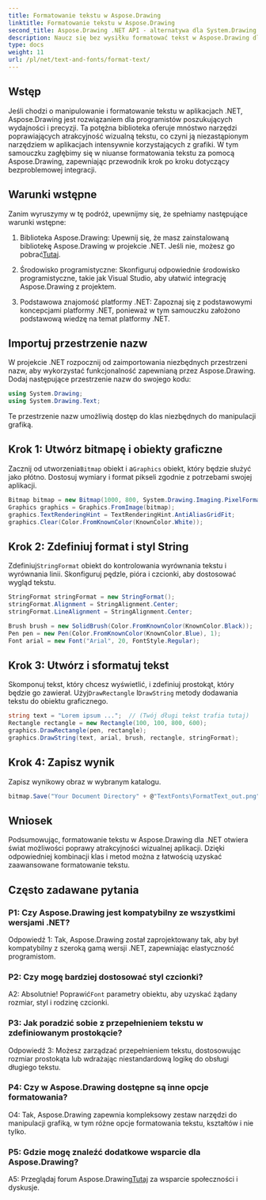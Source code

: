 ```yaml
---
title: Formatowanie tekstu w Aspose.Drawing
linktitle: Formatowanie tekstu w Aspose.Drawing
second_title: Aspose.Drawing .NET API - alternatywa dla System.Drawing.Common
description: Naucz się bez wysiłku formatować tekst w Aspose.Drawing dla .NET. Przewodnik krok po kroku z przykładami.
type: docs
weight: 11
url: /pl/net/text-and-fonts/format-text/
---
```

## Wstęp

Jeśli chodzi o manipulowanie i formatowanie tekstu w aplikacjach .NET, Aspose.Drawing jest rozwiązaniem dla programistów poszukujących wydajności i precyzji. Ta potężna biblioteka oferuje mnóstwo narzędzi poprawiających atrakcyjność wizualną tekstu, co czyni ją niezastąpionym narzędziem w aplikacjach intensywnie korzystających z grafiki. W tym samouczku zagłębimy się w niuanse formatowania tekstu za pomocą Aspose.Drawing, zapewniając przewodnik krok po kroku dotyczący bezproblemowej integracji.

## Warunki wstępne

Zanim wyruszymy w tę podróż, upewnijmy się, że spełniamy następujące warunki wstępne:

1.  Biblioteka Aspose.Drawing: Upewnij się, że masz zainstalowaną bibliotekę Aspose.Drawing w projekcie .NET. Jeśli nie, możesz go pobrać[Tutaj](https://releases.aspose.com/drawing/net/).

2. Środowisko programistyczne: Skonfiguruj odpowiednie środowisko programistyczne, takie jak Visual Studio, aby ułatwić integrację Aspose.Drawing z projektem.

3. Podstawowa znajomość platformy .NET: Zapoznaj się z podstawowymi koncepcjami platformy .NET, ponieważ w tym samouczku założono podstawową wiedzę na temat platformy .NET.

## Importuj przestrzenie nazw

W projekcie .NET rozpocznij od zaimportowania niezbędnych przestrzeni nazw, aby wykorzystać funkcjonalność zapewnianą przez Aspose.Drawing. Dodaj następujące przestrzenie nazw do swojego kodu:

```csharp
using System.Drawing;
using System.Drawing.Text;
```

Te przestrzenie nazw umożliwią dostęp do klas niezbędnych do manipulacji grafiką.

## Krok 1: Utwórz bitmapę i obiekty graficzne

 Zacznij od utworzenia`Bitmap` obiekt i a`Graphics` obiekt, który będzie służyć jako płótno. Dostosuj wymiary i format pikseli zgodnie z potrzebami swojej aplikacji.

```csharp
Bitmap bitmap = new Bitmap(1000, 800, System.Drawing.Imaging.PixelFormat.Format32bppPArgb);
Graphics graphics = Graphics.FromImage(bitmap);
graphics.TextRenderingHint = TextRenderingHint.AntiAliasGridFit;
graphics.Clear(Color.FromKnownColor(KnownColor.White));
```

## Krok 2: Zdefiniuj format i styl String

 Zdefiniuj`StringFormat` obiekt do kontrolowania wyrównania tekstu i wyrównania linii. Skonfiguruj pędzle, pióra i czcionki, aby dostosować wygląd tekstu.

```csharp
StringFormat stringFormat = new StringFormat();
stringFormat.Alignment = StringAlignment.Center;
stringFormat.LineAlignment = StringAlignment.Center;

Brush brush = new SolidBrush(Color.FromKnownColor(KnownColor.Black));
Pen pen = new Pen(Color.FromKnownColor(KnownColor.Blue), 1);
Font arial = new Font("Arial", 20, FontStyle.Regular);
```

## Krok 3: Utwórz i sformatuj tekst

Skomponuj tekst, który chcesz wyświetlić, i zdefiniuj prostokąt, który będzie go zawierał. Użyj`DrawRectangle` I`DrawString` metody dodawania tekstu do obiektu graficznego.

```csharp
string text = "Lorem ipsum ...";  // (Twój długi tekst trafia tutaj)
Rectangle rectangle = new Rectangle(100, 100, 800, 600);
graphics.DrawRectangle(pen, rectangle);
graphics.DrawString(text, arial, brush, rectangle, stringFormat);
```

## Krok 4: Zapisz wynik

Zapisz wynikowy obraz w wybranym katalogu.

```csharp
bitmap.Save("Your Document Directory" + @"TextFonts\FormatText_out.png");
```

## Wniosek

Podsumowując, formatowanie tekstu w Aspose.Drawing dla .NET otwiera świat możliwości poprawy atrakcyjności wizualnej aplikacji. Dzięki odpowiedniej kombinacji klas i metod można z łatwością uzyskać zaawansowane formatowanie tekstu.

## Często zadawane pytania

### P1: Czy Aspose.Drawing jest kompatybilny ze wszystkimi wersjami .NET?

Odpowiedź 1: Tak, Aspose.Drawing został zaprojektowany tak, aby był kompatybilny z szeroką gamą wersji .NET, zapewniając elastyczność programistom.

### P2: Czy mogę bardziej dostosować styl czcionki?

 A2: Absolutnie! Poprawić`Font` parametry obiektu, aby uzyskać żądany rozmiar, styl i rodzinę czcionki.

### P3: Jak poradzić sobie z przepełnieniem tekstu w zdefiniowanym prostokącie?

Odpowiedź 3: Możesz zarządzać przepełnieniem tekstu, dostosowując rozmiar prostokąta lub wdrażając niestandardową logikę do obsługi długiego tekstu.

### P4: Czy w Aspose.Drawing dostępne są inne opcje formatowania?

O4: Tak, Aspose.Drawing zapewnia kompleksowy zestaw narzędzi do manipulacji grafiką, w tym różne opcje formatowania tekstu, kształtów i nie tylko.

### P5: Gdzie mogę znaleźć dodatkowe wsparcie dla Aspose.Drawing?

 A5: Przeglądaj forum Aspose.Drawing[Tutaj](https://forum.aspose.com/c/diagram/17) za wsparcie społeczności i dyskusje.